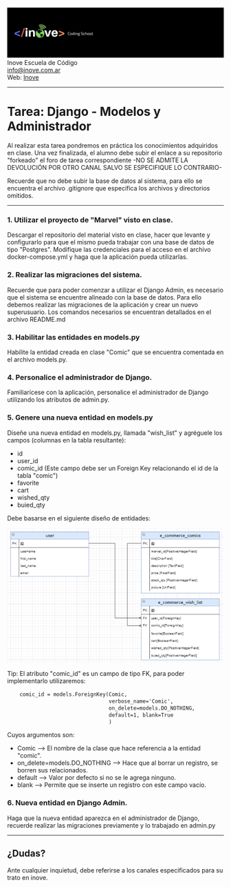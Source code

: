 ![Inove banner](/inove.jpg)
Inove Escuela de Código\
info@inove.com.ar\
Web: [Inove](http://inove.com.ar)

---
# Tarea: Django - Modelos y Administrador

Al realizar esta tarea pondremos en práctica los conocimientos adquiridos en clase.
Una vez finalizada, el alumno debe subir el enlace a su repositorio "forkeado" el foro de tarea correspondiente -NO SE ADMITE LA DEVOLUCIÓN POR OTRO CANAL SALVO SE ESPECIFIQUE LO CONTRARIO- 

Recuerde que no debe subir la base de datos al sistema, para ello se encuentra el archivo .gitignore que especifica los archivos y directorios omitidos.

---

### 1. Utilizar el proyecto de "Marvel" visto en clase.
Descargar el repositorio del material visto en clase, hacer que levante y configurarlo para que el mismo
pueda trabajar con una base de datos de tipo "Postgres".
Modifique las credenciales para el acceso en el archivo docker-compose.yml y haga que la aplicación pueda utilizarlas.

### 2. Realizar las migraciones del sistema.
Recuerde que para poder comenzar a utilizar el Django Admin, es necesario que el sistema se encuentre alineado con la base de datos. Para ello debemos realizar las migraciones de la aplicación y crear un nuevo superusuario.
Los comandos necesarios se encuentran detallados en el archivo README.md

### 3. Habilitar las entidades en models.py
Habilite la entidad creada en clase "Comic" que se encuentra comentada en el archivo models.py.

### 4. Personalice el administrador de Django.
Familiarícese con la aplicación, personalice el administrador de Django utilizando los atributos de admin.py.

### 5. Genere una nueva entidad en models.py 
Diseñe una nueva entidad en models.py, llamada "wish_list" y agréguele los campos (columnas en la tabla resultante):
* id
* user_id
* comic_id (Este campo debe ser un Foreign Key relacionando el id de la tabla "comic")
* favorite
* cart
* wished_qty
* buied_qty 

Debe basarse en el siguiente diseño de entidades:

![Entidades](/entidades.png)

Tip:
El atributo "comic_id" es un campo de tipo FK, para poder implementarlo utilizaremos:

```
    comic_id = models.ForeignKey(Comic,
                                 verbose_name='Comic',
                                 on_delete=models.DO_NOTHING,
                                 default=1, blank=True
                                 )

```
Cuyos argumentos son:

* Comic --> El nombre de la clase que hace referencia a la entidad "comic".
* on_delete=models.DO_NOTHING --> Hace que al borrar un registro, se borren sus relacionados.
* default --> Valor por defecto si no se le agrega ninguno.
* blank --> Permite que se inserte un registro con este campo vacío.

### 6. Nueva entidad en Django Admin.
Haga que la nueva entidad aparezca en el administrador de Django, recuerde realizar las migraciones previamente y lo trabajado en admin.py

---

## ¿Dudas?
Ante cualquier inquietud, debe referirse a los canales especificados para su trato en inove.